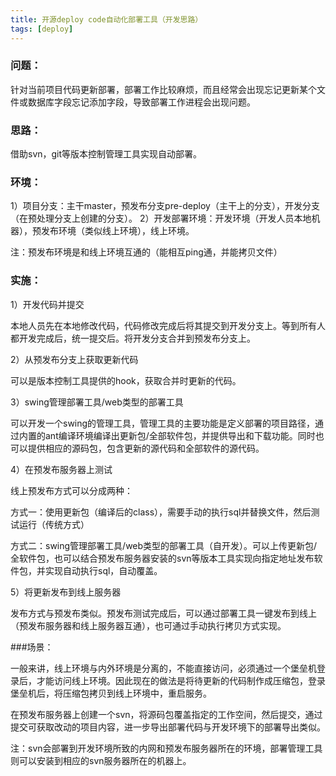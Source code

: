 ```yaml
---
title: 开源deploy code自动化部署工具（开发思路）
tags: [deploy]
---
```


### 问题：

针对当前项目代码更新部署，部署工作比较麻烦，而且经常会出现忘记更新某个文件或数据库字段忘记添加字段，导致部署工作进程会出现问题。

### 思路：

借助svn，git等版本控制管理工具实现自动部署。

### 环境：

1）项目分支：主干master，预发布分支pre-deploy（主干上的分支），开发分支（在预处理分支上创建的分支）。
2）开发部署环境：开发环境（开发人员本地机器），预发布环境（类似线上环境），线上环境。

注：预发布环境是和线上环境互通的（能相互ping通，并能拷贝文件）

### 实施：

1）开发代码并提交

本地人员先在本地修改代码，代码修改完成后将其提交到开发分支上。等到所有人都开发完成后，统一提交后。将开发分支合并到预发布分支上。

2）从预发布分支上获取更新代码

可以是版本控制工具提供的hook，获取合并时更新的代码。

3）swing管理部署工具/web类型的部署工具

可以开发一个swing的管理工具，管理工具的主要功能是定义部署的项目路径，通过内置的ant编译环境编译出更新包/全部软件包，并提供导出和下载功能。同时也可以提供相应的源码包，包含更新的源代码和全部软件的源代码。

4）在预发布服务器上测试

线上预发布方式可以分成两种：

方式一：使用更新包（编译后的class），需要手动的执行sql并替换文件，然后测试运行（传统方式）

方式二：swing管理部署工具/web类型的部署工具（自开发）。可以上传更新包/全软件包，也可以结合预发布服务器安装的svn等版本工具实现向指定地址发布软件包，并实现自动执行sql，自动覆盖。

5）将更新发布到线上服务器

发布方式与预发布类似。预发布测试完成后，可以通过部署工具一键发布到线上（预发布服务器和线上服务器互通），也可通过手动执行拷贝方式实现。

###场景：

一般来讲，线上环境与内外环境是分离的，不能直接访问，必须通过一个堡垒机登录后，才能访问线上环境。因此现在的做法是将待更新的代码制作成压缩包，登录堡垒机后，将压缩包拷贝到线上环境中，重启服务。

在预发布服务器上创建一个svn，将源码包覆盖指定的工作空间，然后提交，通过提交可获取改动的项目内容，进一步导出部署代码与开发环境下的部署导出类似。

注：svn会部署到开发环境所致的内网和预发布服务器所在的环境，部署管理工具则可以安装到相应的svn服务器所在的机器上。